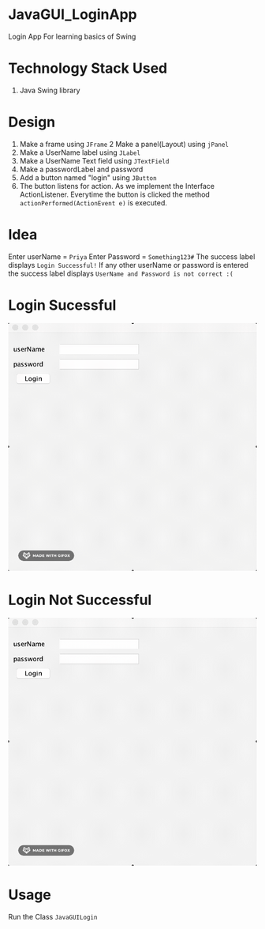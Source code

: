 # JavaGUI_LoginApp
Login App For learning basics of Swing

# Technology Stack Used
1. Java Swing library

# Design 

1. Make a frame using `JFrame`
2  Make a panel(Layout) using `jPanel`
3. Make a UserName label using `JLabel`
4. Make a UserName Text field using `JTextField`
5. Make a passwordLabel and password 
6. Add a button named "login" using `JButton`
7. The button listens for action. As we implement the Interface 
ActionListener. Everytime the button is clicked the method `actionPerformed(ActionEvent e)` is executed.


# Idea
Enter userName = `Priya`
Enter Password = `Something123#`
The success label displays `Login Successful!`
If any other userName or password is entered the success label
displays `UserName and Password is not correct :(` 

# Login Sucessful

![Login_Sucessful](https://github.com/priya006/JavaGUI_LoginApp/blob/master/Login_Successful.gif)

# Login Not Successful

![Login_Not_Successful](https://github.com/priya006/JavaGUI_LoginApp/blob/master/Login_Not_Successful.gif)

# Usage
Run the Class `JavaGUILogin`

